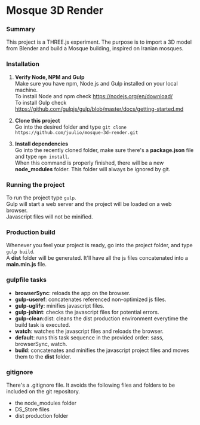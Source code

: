 # Mosque 3D Render 

### Summary
This project is a THREE.js experiment. The purpose is to import a 3D model from Blender and build a Mosque building, inspired on Iranian mosques.

### Installation
1. **Verify Node, NPM and Gulp**  
Make sure you have npm, Node.js and Gulp installed on your local machine.  
To install Node and npm check https://nodejs.org/en/download/  
To install Gulp check https://github.com/gulpjs/gulp/blob/master/docs/getting-started.md  

2. **Clone this project**  
Go into the desired folder and type `git clone https://github.com/juulio/mosque-3d-render.git`

3. **Install dependencies**  
Go into the recently cloned folder, make sure there's a **package.json** file and type `npm install`.  
When this command is properly finished, there will be a new **node_modules** folder. This folder will always be ignored by git.

### Running  the project
To run the project type `gulp`.  
Gulp will start a web server and the project will be loaded on a web browser.  
Javascript files will not be minified.


### Production build
Whenever you feel your project is ready, go into the project folder, and type `gulp build`.  
A **dist** folder will be generated. It'll have all the js files concatenated into a **main.min.js** file.

### gulpfile tasks
* **browserSync**: reloads the app on the browser.
* **gulp-useref**: concatenates referenced non-optimized js files.
* **gulp-uglify**: minifies javascript files.
* **gulp-jshint**: checks the javascript files for potential errors.
* **gulp-clean**:dist: cleans the dist production environment everytime the build task is executed.
* **watch**: watches the javascript files and reloads the browser.
* **default**: runs this task sequence in the provided order: sass, browserSync, watch.
* **build**: concatenates and minifies the javascript project files and moves them to the **dist** folder.

### gitignore
There's a .gitignore file. It avoids the following files and folders to be included on the git repository.
* the node_modules folder
* DS_Store files
* dist production folder